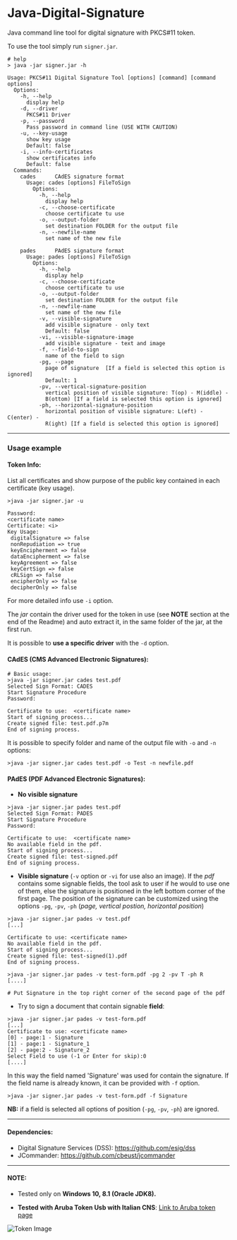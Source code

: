 # Java-Digital-Signature
Java command line tool for digital signature with PKCS#11 token.

To use the tool simply run `signer.jar`.

```
# help
> java -jar signer.jar -h

Usage: PKCS#11 Digital Signature Tool [options] [command] [command options]
  Options:
    -h, --help
      display help
    -d, --driver
      PKCS#11 Driver
    -p, --password
      Pass password in command line (USE WITH CAUTION)
    -u, --key-usage
      show key usage
      Default: false
    -i, --info-certificates
      show certificates info
      Default: false
  Commands:
    cades      CAdES signature format
      Usage: cades [options] FileToSign
        Options:
          -h, --help
            display help
          -c, --choose-certificate
            choose certificate tu use
          -o, --output-folder
            set destination FOLDER for the output file
          -n, --newfile-name
            set name of the new file

    pades      PAdES signature format
      Usage: pades [options] FileToSign
        Options:
          -h, --help
            display help
          -c, --choose-certificate
            choose certificate tu use
          -o, --output-folder
            set destination FOLDER for the output file
          -n, --newfile-name
            set name of the new file
          -v, --visible-signature
            add visible signature - only text
            Default: false
          -vi, --visible-signature-image
            add visible signature - text and image
          -f, --field-to-sign
            name of the field to sign
          -pg, --page
            page of signature  [If a field is selected this option is ignored]
            Default: 1
          -pv, --vertical-signature-position
            vertical position of visible signature: T(op) - M(iddle) -
            B(ottom) [If a field is selected this option is ignored]
          -ph, --horizontal-signature-position
            horizontal position of visible signature: L(eft) - C(enter) -
            R(ight) [If a field is selected this option is ignored]

```
-----
### Usage example

#### Token Info:

List all certificates and show purpose of the public key contained in each certificate (key usage).

```
>java -jar signer.jar -u

Password:
<certificate name>
Certificate: <i>
Key Usage:
 digitalSignature => false
 nonRepudiation => true
 keyEncipherment => false
 dataEncipherment => false
 keyAgreement => false
 keyCertSign => false
 cRLSign => false
 encipherOnly => false
 decipherOnly => false
```

For more detailed info use `-i` option.

The *jar* contain the driver used for the token in use (see **NOTE** section at the end of the Readme) and auto extract it, in the same folder of the jar, at the first run. 

It is possible to **use a specific driver** with the `-d` option.

#### CAdES (CMS Advanced Electronic Signatures):

```
# Basic usage:
>java -jar signer.jar cades test.pdf
Selected Sign Format: CADES
Start Signature Procedure
Password:

Certificate to use:  <certificate name>
Start of signing process...
Create signed file: test.pdf.p7m
End of signing process.

```

It is possible to specify folder and name of the output file with `-o` and `-n` options:

```
>java -jar signer.jar cades test.pdf -o Test -n newfile.pdf
```

#### PAdES (PDF Advanced Electronic Signatures):

- **No visible signature**

```
>java -jar signer.jar pades test.pdf
Selected Sign Format: PADES
Start Signature Procedure
Password:

Certificate to use:  <certificate name>
No available field in the pdf.
Start of signing process...
Create signed file: test-signed.pdf
End of signing process.
```

- **Visible signature** (`-v` option or `-vi` for use also an image).
If the *pdf* contains some signable fields, the tool ask to user if he would to use one of them, else the signature is positioned in the left bottom corner of the first page. The position of the signature can be customized using the options `-pg`, `-pv`, `-ph` (*page, vertical postion, horizontal position*)

```
>java -jar signer.jar pades -v test.pdf
[...]

Certificate to use: <certificate name>
No available field in the pdf.
Start of signing process...
Create signed file: test-signed(1).pdf
End of signing process.

>java -jar signer.jar pades -v test-form.pdf -pg 2 -pv T -ph R
[....]

# Put Signature in the top right corner of the second page of the pdf

```

- Try to sign a document that contain signable **field**:

```
>java -jar signer.jar pades -v test-form.pdf                                                      
[...]
Certificate to use: <certificate name> 
[0] - page:1 - Signature
[1] - page:1 - Signature_1
[2] - page:2 - Signature_2
Select Field to use (-1 or Enter for skip):0
[....]   
```
In this way the field named 'Signature' was used for contain the signature.
If the field name is already known, it can be provided with  `-f` option.

```
>java -jar signer.jar pades -v test-form.pdf -f Signature
```

**NB:** if a field is selected all options of position (`-pg`, `-pv`, `-ph`) are ignored. 

-----
#### Dependencies: 

- Digital Signature Services (DSS): https://github.com/esig/dss
- JCommander: https://github.com/cbeust/jcommander

-----

#### NOTE:
- Tested only on **Windows 10, 8.1 (Oracle JDK8).**

- **Tested with Aruba Token Usb with Italian CNS**: [Link to Aruba token page](https://www.pec.it/cns-token.aspx)

![Token Image](https://www.pec.it/getattachment/20362be8-daa3-44a6-9a91-4d801245baa7/Token)
